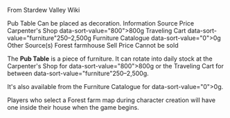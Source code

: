 From Stardew Valley Wiki

Pub Table Can be placed as decoration. Information Source Price Carpenter's Shop data-sort-value="800"&gt;800g Traveling Cart data-sort-value="furniture"250–2,500g Furniture Catalogue data-sort-value="0"&gt;0g Other Source(s) Forest farmhouse Sell Price Cannot be sold

The **Pub Table** is a piece of furniture. It can rotate into daily stock at the Carpenter's Shop for data-sort-value="800"&gt;800g or the Traveling Cart for between data-sort-value="furniture"250–2,500g.

It's also available from the Furniture Catalogue for data-sort-value="0"&gt;0g.

Players who select a Forest farm map during character creation will have one inside their house when the game begins.